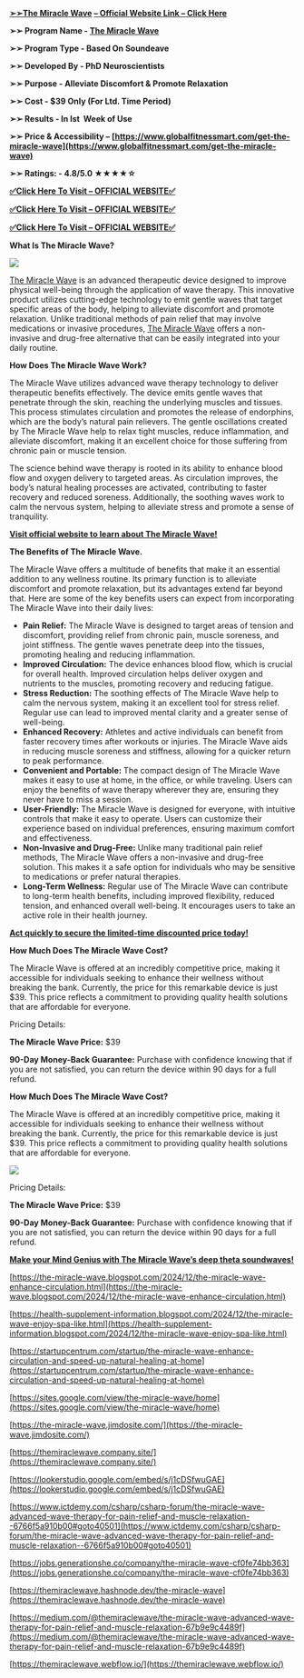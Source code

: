 **[➢➢The Miracle Wave](https://www.globalfitnessmart.com/get-the-miracle-wave) [– Official Website Link – Click Here](https://www.globalfitnessmart.com/get-the-miracle-wave)**

**➢➢ Program Name - [The Miracle Wave](https://www.globalfitnessmart.com/get-the-miracle-wave)**

**➢➢ Program Type - Based On Soundeave**

**➢➢ Developed By - PhD Neuroscientists**

**➢➢ Purpose - Alleviate Discomfort & Promote Relaxation**

**➢➢ Cost - $39 Only (For Ltd. Time Period)**

**➢➢ Results - In Ist  Week of Use**

**➢➢ Price & Accessibility – [https://www.globalfitnessmart.com/get-the-miracle-wave](https://www.globalfitnessmart.com/get-the-miracle-wave)**

**➢➢ Ratings: - 4.8/5.0 ★★★★☆**

**[✅Click Here To Visit – OFFICIAL WEBSITE✅](https://www.globalfitnessmart.com/get-the-miracle-wave)**

**[✅Click Here To Visit – OFFICIAL WEBSITE✅](https://www.globalfitnessmart.com/get-the-miracle-wave)**

**[✅Click Here To Visit – OFFICIAL WEBSITE✅](https://www.globalfitnessmart.com/get-the-miracle-wave)**

**What Is The Miracle Wave?**

**[![](https://blogger.googleusercontent.com/img/b/R29vZ2xl/AVvXsEioUxxVU4ZN9PPN1wv_Tm_Z-JtTOPAgBR6EYk1BlSJoYMMeSsVWZLS6YksbzKO3MgEpa-PydEjPgiCMufg1IO-EfYNQlEbBWPMse1tauMd89enyzIxJ9izGgR1C8R4MUoLMA1XxQCJRkoPelGd8JrFuCl2med2u9l3ZMFhvAM_IfAL_vlq0nyiB_RV_xtr-/w640-h374/s20bxprd.png)](https://www.globalfitnessmart.com/get-the-miracle-wave)**

[The Miracle Wave](https://themiraclewave.company.site/) is an advanced therapeutic device designed to improve physical well-being through the application of wave therapy. This innovative product utilizes cutting-edge technology to emit gentle waves that target specific areas of the body, helping to alleviate discomfort and promote relaxation. Unlike traditional methods of pain relief that may involve medications or invasive procedures, [The Miracle Wave](https://lookerstudio.google.com/embed/s/j1cDSfwuGAE) offers a non-invasive and drug-free alternative that can be easily integrated into your daily routine.

**How Does The Miracle Wave Work?**

The Miracle Wave utilizes advanced wave therapy technology to deliver therapeutic benefits effectively. The device emits gentle waves that penetrate through the skin, reaching the underlying muscles and tissues. This process stimulates circulation and promotes the release of endorphins, which are the body’s natural pain relievers. The gentle oscillations created by The Miracle Wave help to relax tight muscles, reduce inflammation, and alleviate discomfort, making it an excellent choice for those suffering from chronic pain or muscle tension.

The science behind wave therapy is rooted in its ability to enhance blood flow and oxygen delivery to targeted areas. As circulation improves, the body’s natural healing processes are activated, contributing to faster recovery and reduced soreness. Additionally, the soothing waves work to calm the nervous system, helping to alleviate stress and promote a sense of tranquility.

**[Visit official website to learn about The Miracle Wave!](https://www.globalfitnessmart.com/get-the-miracle-wave)**

**The Benefits of The Miracle Wave.**

The Miracle Wave offers a multitude of benefits that make it an essential addition to any wellness routine. Its primary function is to alleviate discomfort and promote relaxation, but its advantages extend far beyond that. Here are some of the key benefits users can expect from incorporating The Miracle Wave into their daily lives:

*   **Pain Relief:** The Miracle Wave is designed to target areas of tension and discomfort, providing relief from chronic pain, muscle soreness, and joint stiffness. The gentle waves penetrate deep into the tissues, promoting healing and reducing inflammation.
*   **Improved Circulation:** The device enhances blood flow, which is crucial for overall health. Improved circulation helps deliver oxygen and nutrients to the muscles, promoting recovery and reducing fatigue.
*   **Stress Reduction:** The soothing effects of The Miracle Wave help to calm the nervous system, making it an excellent tool for stress relief. Regular use can lead to improved mental clarity and a greater sense of well-being.
*   **Enhanced Recovery:** Athletes and active individuals can benefit from faster recovery times after workouts or injuries. The Miracle Wave aids in reducing muscle soreness and stiffness, allowing for a quicker return to peak performance.
*   **Convenient and Portable:** The compact design of The Miracle Wave makes it easy to use at home, in the office, or while traveling. Users can enjoy the benefits of wave therapy wherever they are, ensuring they never have to miss a session.
*   **User-Friendly:** The Miracle Wave is designed for everyone, with intuitive controls that make it easy to operate. Users can customize their experience based on individual preferences, ensuring maximum comfort and effectiveness.
*   **Non-Invasive and Drug-Free:** Unlike many traditional pain relief methods, The Miracle Wave offers a non-invasive and drug-free solution. This makes it a safe option for individuals who may be sensitive to medications or prefer natural therapies.
*   **Long-Term Wellness:** Regular use of The Miracle Wave can contribute to long-term health benefits, including improved flexibility, reduced tension, and enhanced overall well-being. It encourages users to take an active role in their health journey.

**[Act quickly to secure the limited-time discounted price today!](https://www.globalfitnessmart.com/get-the-miracle-wave)**

**How Much Does The Miracle Wave Cost?**

The Miracle Wave is offered at an incredibly competitive price, making it accessible for individuals seeking to enhance their wellness without breaking the bank. Currently, the price for this remarkable device is just $39. This price reflects a commitment to providing quality health solutions that are affordable for everyone.

Pricing Details:

**The Miracle Wave Price:** $39

**90-Day Money-Back Guarantee:** Purchase with confidence knowing that if you are not satisfied, you can return the device within 90 days for a full refund.

**How Much Does The Miracle Wave Cost?**

The Miracle Wave is offered at an incredibly competitive price, making it accessible for individuals seeking to enhance their wellness without breaking the bank. Currently, the price for this remarkable device is just $39. This price reflects a commitment to providing quality health solutions that are affordable for everyone.

[![](https://blogger.googleusercontent.com/img/b/R29vZ2xl/AVvXsEiDypsx045luPrq-_kBG-eNLX_xe6vo3BRXP47fncqbnhmKoG_QKP2QYcpb2vvFPu_P8RVf1q2XJ0NFz1F-ANnlZl_PpeU3srKnwBuezzPIBfFzzNUKiT7_l9s6hICjFbQA0lDlBUBkY-JK_x_cqSFJ_r6RwseAMnkBwP5QbLxyWyv6oGhpH9d5xfniIGYj/w640-h536/Screenshot%202024-12-21%20at%2020-48-20%20Miracle%20Wave.png)](https://www.globalfitnessmart.com/get-the-miracle-wave)

Pricing Details:

**The Miracle Wave Price:** $39

**90-Day Money-Back Guarantee:** Purchase with confidence knowing that if you are not satisfied, you can return the device within 90 days for a full refund.

**[Make your Mind Genius with The Miracle Wave’s deep theta soundwaves!](https://www.globalfitnessmart.com/get-the-miracle-wave)**

[https://the-miracle-wave.blogspot.com/2024/12/the-miracle-wave-enhance-circulation.html](https://the-miracle-wave.blogspot.com/2024/12/the-miracle-wave-enhance-circulation.html)

[https://health-supplement-information.blogspot.com/2024/12/the-miracle-wave-enjoy-spa-like.html](https://health-supplement-information.blogspot.com/2024/12/the-miracle-wave-enjoy-spa-like.html)

[https://startupcentrum.com/startup/the-miracle-wave-enhance-circulation-and-speed-up-natural-healing-at-home](https://startupcentrum.com/startup/the-miracle-wave-enhance-circulation-and-speed-up-natural-healing-at-home)

[https://sites.google.com/view/the-miracle-wave/home](https://sites.google.com/view/the-miracle-wave/home)

[https://the-miracle-wave.jimdosite.com/](https://the-miracle-wave.jimdosite.com/)

[https://themiraclewave.company.site/](https://themiraclewave.company.site/)

[https://lookerstudio.google.com/embed/s/j1cDSfwuGAE](https://lookerstudio.google.com/embed/s/j1cDSfwuGAE)

[https://www.ictdemy.com/csharp/csharp-forum/the-miracle-wave-advanced-wave-therapy-for-pain-relief-and-muscle-relaxation--6766f5a910b00#goto40501](https://www.ictdemy.com/csharp/csharp-forum/the-miracle-wave-advanced-wave-therapy-for-pain-relief-and-muscle-relaxation--6766f5a910b00#goto40501)

[https://jobs.generationshe.co/company/the-miracle-wave-cf0fe74bb363](https://jobs.generationshe.co/company/the-miracle-wave-cf0fe74bb363)

[https://themiraclewave.hashnode.dev/the-miracle-wave](https://themiraclewave.hashnode.dev/the-miracle-wave)

[https://medium.com/@themiraclewave/the-miracle-wave-advanced-wave-therapy-for-pain-relief-and-muscle-relaxation-67b9e9c4489f](https://medium.com/@themiraclewave/the-miracle-wave-advanced-wave-therapy-for-pain-relief-and-muscle-relaxation-67b9e9c4489f)

[https://themiraclewave.webflow.io/](https://themiraclewave.webflow.io/)
